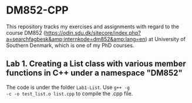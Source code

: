 # DM852-CPP
This repository tracks my exercises and assignments with regard to the course DM852 (https://odin.sdu.dk/sitecore/index.php?a=searchfagbesk&amp;internkode=dm852&amp;lang=en) at University of Southern Denmark, which is one of my PhD courses.

## Lab 1. Creating a List class with various member functions in C++ under a namespace "DM852"
The code is under the folder <code>Lab1-List</code>. Use <code>g++ -g -c -o test_list.o list.cpp</code> to compile the .cpp file.
